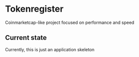 # Tokenregister
Coinmarketcap-like project focused on performance and speed

## Current state
Currently, this is just an application skeleton

